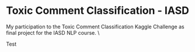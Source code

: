 # Toxic Comment Classification - IASD
My participation to the Toxic Comment Classification Kaggle Challenge as final project for the IASD NLP course. \\

Test
